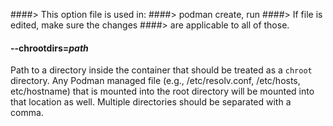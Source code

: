 ####> This option file is used in:
####> podman create, run
####> If file is edited, make sure the changes
####> are applicable to all of those.

#### **--chrootdirs**=_path_

Path to a directory inside the container that should be treated as a `chroot` directory.
Any Podman managed file (e.g., /etc/resolv.conf, /etc/hosts, etc/hostname) that is mounted into the root directory will be mounted into that location as well.
Multiple directories should be separated with a comma.
